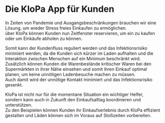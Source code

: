 # Die KloPa App f&uuml;r Kunden

In Zeiten von Pandemie und Ausgangsbeschr&auml;nkungen brauchen wir eine L&ouml;sung, um wieder Stress freies Einkaufen zu erm&ouml;glichen.  
&uuml;ber KloPa k&ouml;nnen Kunden nun Zeitfenster reservieren, um ein zu kaufen oder um Eink&auml;ufe abholen zu k&ouml;nnen.  
 
Somit kann der Kundenfluss reguliert werden und das Infektionsrisiko minimiert werden, da die Kunden sich k&uuml;rzer im Laden aufhalten und die Interaktion zwischen Menschen auf ein Minimum beschr&auml;nkt wird.  
Zus&auml;tzlich k&ouml;nnen Kunden die Warenbest&auml;nde kritischer Waren bei den Superm&auml;rkten in ihrer N&auml;he einsehen und somit ihren Einkauf optimal planen, um keine unn&ouml;tigen Ladenbesuche machen zu m&uuml;ssen.  
Auch damit wird der unn&ouml;tige Kontakt minimiert und das Infektionsrisiko gesenkt.  

KloPa ist nicht nur f&uuml;r die momentane Situation ein wichtiger Helfer, sondern kann auch in Zukunft den Einkaufsalltag koordinieren und unterst&uuml;tzen.  
Zu den Beispielen k&ouml;nnen Kunden ihr Einkaufserlebnis durch KloPa effizient gestalten und L&auml;den k&ouml;nnen sich im Voraus auf Stoßzeiten vorbereiten.  
